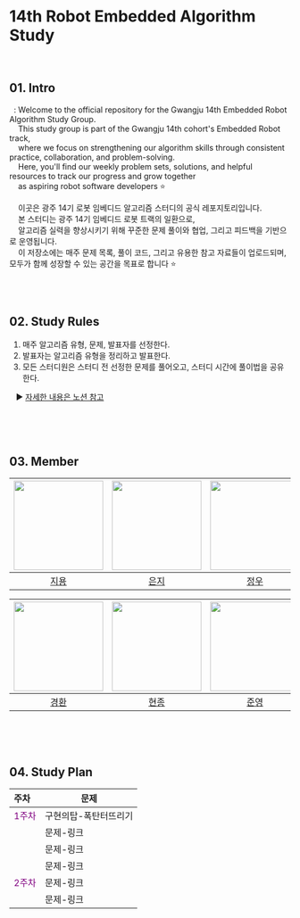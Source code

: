 # 14th Robot Embedded Algorithm Study
<br>

## 01. Intro
&nbsp; : Welcome to the official repository for the Gwangju 14th Embedded Robot Algorithm Study Group. <br>
&nbsp;&nbsp;&nbsp;&nbsp;This study group is part of the Gwangju 14th cohort's Embedded Robot track, <br>
&nbsp;&nbsp;&nbsp;&nbsp;where we focus on strengthening our algorithm skills through consistent practice, collaboration, and problem-solving.<br>
&nbsp;&nbsp;&nbsp;&nbsp;Here, you'll find our weekly problem sets, solutions, and helpful resources to track our progress and grow together <br>
&nbsp;&nbsp;&nbsp;&nbsp;as aspiring robot software developers ⭐ <br>

&nbsp;&nbsp;&nbsp;&nbsp;이곳은 광주 14기 로봇 임베디드 알고리즘 스터디의 공식 레포지토리입니다. <br>
&nbsp;&nbsp;&nbsp;&nbsp;본 스터디는 광주 14기 임베디드 로봇 트랙의 일환으로, <br>
&nbsp;&nbsp;&nbsp;&nbsp;알고리즘 실력을 향상시키기 위해 꾸준한 문제 풀이와 협업, 그리고 피드백을 기반으로 운영됩니다.<br>
&nbsp;&nbsp;&nbsp;&nbsp;이 저장소에는 매주 문제 목록, 풀이 코드, 그리고 유용한 참고 자료들이 업로드되며, 모두가 함께 성장할 수 있는 공간을 목표로 합니다 ⭐

<br><br>

## 02. Study Rules
1. 매주 알고리즘 유형, 문제, 발표자를 선정한다.
2. 발표자는 알고리즘 유형을 정리하고 발표한다.
3. 모든 스터디원은 스터디 전 선정한 문제를 풀어오고, 스터디 시간에 풀이법을 공유한다. <br>

&nbsp;&nbsp;&nbsp;▶ [자세한 내용은 노션 참고](https://www.notion.so/2025-My-Algorithm-Study-2392861b1c4e8061b5a9e9203770a83e)

<br><br><br>

## 03. Member
| <img src="https://avatars.githubusercontent.com/u/156050624?v=4" width="160"/> | <img src="https://avatars.githubusercontent.com/u/89649741?v=4" width="160"/> | <img src="https://avatars.githubusercontent.com/u/166903930?v=4" width="160"/> | <img src="https://avatars.githubusercontent.com/u/178368952?v=4" width="160"/> |
|:---:|:---:|:---:|:---:|
| [지용](https://github.com/WholeLottaYong?tab=repositories) | [은지](https://github.com/EunByu1) | [정우](https://github.com/SolBam) | [윤섭](https://github.com/choiyunseop) |

| <img src="https://avatars.githubusercontent.com/u/139937235?v=4" width="160"/> | <img src="https://avatars.githubusercontent.com/u/114475395?v=4" width="160"/> | <img src="https://avatars.githubusercontent.com/u/60430391?v=4" width="160"/> | <img src="https://avatars.githubusercontent.com/u/0?v=4" width="160"/> |
|:---:|:---:|:---:|:---:|
| [경환](https://github.com/8lvReroll) | [현종](https://github.com/guswhd?tab=repositories) | [준영](https://github.com/kriket-kim/) |  |


<br><br><br>

## 04. Study Plan
|주차|문제|
|:----|-----|
|<span style="color:purple">1주차<span>|구현의탑-폭탄터뜨리기|
||문제-링크|
||문제-링크|
||문제-링크|
|<span style="color:purple">2주차<span>|문제-링크|
||문제-링크|
